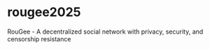 # rougee2025
RouGee - A decentralized social network with privacy, security, and censorship resistance
